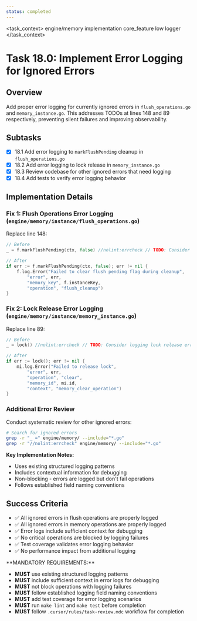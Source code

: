 ```yaml
---
status: completed
---
```


<task_context>
<domain>engine/memory</domain>
<type>implementation</type>
<scope>core_feature</scope>
<complexity>low</complexity>
<dependencies>logger</dependencies>
</task_context>

# Task 18.0: Implement Error Logging for Ignored Errors

## Overview

Add proper error logging for currently ignored errors in `flush_operations.go` and `memory_instance.go`. This addresses TODOs at lines 148 and 89 respectively, preventing silent failures and improving observability.

## Subtasks

- [x] 18.1 Add error logging to `markFlushPending` cleanup in `flush_operations.go`
- [x] 18.2 Add error logging to lock release in `memory_instance.go`
- [x] 18.3 Review codebase for other ignored errors that need logging
- [x] 18.4 Add tests to verify error logging behavior

## Implementation Details

### Fix 1: Flush Operations Error Logging (`engine/memory/instance/flush_operations.go`)

Replace line 148:

```go
// Before
_ = f.markFlushPending(ctx, false) //nolint:errcheck // TODO: Consider logging flush cleanup errors

// After
if err := f.markFlushPending(ctx, false); err != nil {
    f.log.Error("Failed to clear flush pending flag during cleanup",
        "error", err,
        "memory_key", f.instanceKey,
        "operation", "flush_cleanup")
}
```

### Fix 2: Lock Release Error Logging (`engine/memory/instance/memory_instance.go`)

Replace line 89:

```go
// Before
_ = lock() //nolint:errcheck // TODO: Consider logging lock release errors

// After
if err := lock(); err != nil {
    mi.log.Error("Failed to release lock",
        "error", err,
        "operation", "clear",
        "memory_id", mi.id,
        "context", "memory_clear_operation")
}
```

### Additional Error Review

Conduct systematic review for other ignored errors:

```bash
# Search for ignored errors
grep -r "_ =" engine/memory/ --include="*.go"
grep -r "//nolint:errcheck" engine/memory/ --include="*.go"
```

**Key Implementation Notes:**

- Uses existing structured logging patterns
- Includes contextual information for debugging
- Non-blocking - errors are logged but don't fail operations
- Follows established field naming conventions

## Success Criteria

- ✅ All ignored errors in flush operations are properly logged
- ✅ All ignored errors in memory operations are properly logged
- ✅ Error logs include sufficient context for debugging
- ✅ No critical operations are blocked by logging failures
- ✅ Test coverage validates error logging behavior
- ✅ No performance impact from additional logging

<critical>
**MANDATORY REQUIREMENTS:**

- **MUST** use existing structured logging patterns
- **MUST** include sufficient context in error logs for debugging
- **MUST** not block operations with logging failures
- **MUST** follow established logging field naming conventions
- **MUST** add test coverage for error logging scenarios
- **MUST** run `make lint` and `make test` before completion
- **MUST** follow `.cursor/rules/task-review.mdc` workflow for completion
  </critical>
